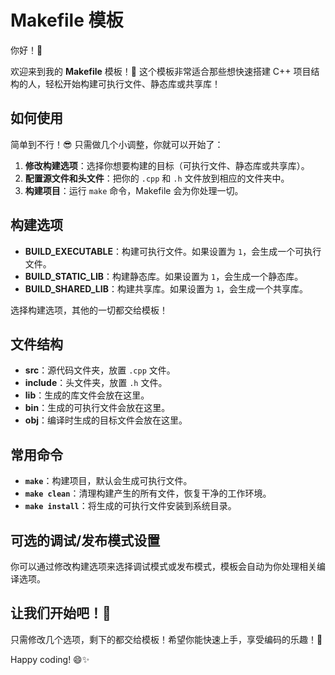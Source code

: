 # Makefile 模板

你好！👋

欢迎来到我的 **Makefile** 模板！🎉 这个模板非常适合那些想快速搭建 C++ 项目结构的人，轻松开始构建可执行文件、静态库或共享库！

## 如何使用

简单到不行！😎 只需做几个小调整，你就可以开始了：

1. **修改构建选项**：选择你想要构建的目标（可执行文件、静态库或共享库）。
2. **配置源文件和头文件**：把你的 `.cpp` 和 `.h` 文件放到相应的文件夹中。
3. **构建项目**：运行 `make` 命令，Makefile 会为你处理一切。

## 构建选项

- **BUILD_EXECUTABLE**：构建可执行文件。如果设置为 `1`，会生成一个可执行文件。
- **BUILD_STATIC_LIB**：构建静态库。如果设置为 `1`，会生成一个静态库。
- **BUILD_SHARED_LIB**：构建共享库。如果设置为 `1`，会生成一个共享库。

选择构建选项，其他的一切都交给模板！

## 文件结构

- **src**：源代码文件夹，放置 `.cpp` 文件。
- **include**：头文件夹，放置 `.h` 文件。
- **lib**：生成的库文件会放在这里。
- **bin**：生成的可执行文件会放在这里。
- **obj**：编译时生成的目标文件会放在这里。

## 常用命令

- **`make`**：构建项目，默认会生成可执行文件。
- **`make clean`**：清理构建产生的所有文件，恢复干净的工作环境。
- **`make install`**：将生成的可执行文件安装到系统目录。

## 可选的调试/发布模式设置

你可以通过修改构建选项来选择调试模式或发布模式，模板会自动为你处理相关编译选项。

## 让我们开始吧！🎉

只需修改几个选项，剩下的都交给模板！希望你能快速上手，享受编码的乐趣！🚀

Happy coding! 😄✨